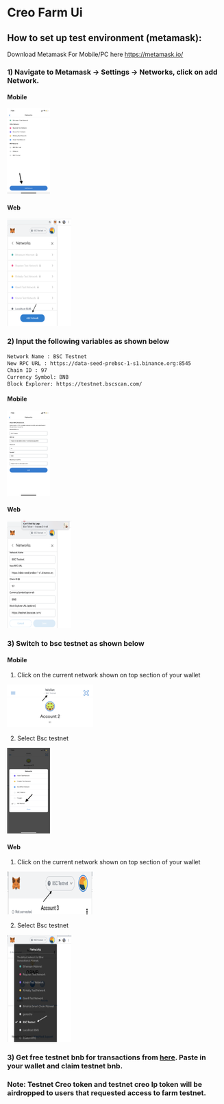 # Creo Farm Ui

## How to set up test environment (metamask):

Download Metamask For Mobile/PC here https://metamask.io/

### 1) Navigate to Metamask -> Settings -> Networks, click on add Network.

#### Mobile
<img src="./images/addNetworkMobile.PNG" alt="add network mobile" style="width:100px; height:200px"/>

#### Web
<img src="./images/addNetworkWeb.png" alt="add network web" style="width:150px; height:250px"/>

### 2) Input the following variables as shown below

```
Network Name : BSC Testnet
New RPC URL : https://data-seed-prebsc-1-s1.binance.org:8545
Chain ID : 97
Currency Symbol: BNB
Block Explorer: https://testnet.bscscan.com/
```

#### Mobile
<img src="./images/inputNetworMobile.PNG" alt="input network mobile" style="width:100px; height:200px"/>

#### Web
<img src="./images/inputNetworkWeb.png" alt="input network web" style="width:150px; height:250px"/>

### 3) Switch to bsc testnet as shown below

#### Mobile
1. Click on the current network shown on top section of your wallet

<img src="./images/changeNetworkMobile1.jpg" alt="change network mobile" style="width:200px; height:100px"/>

2. Select Bsc testnet

<img src="./images/changeNetworkMobile2.PNG" alt="switch network mobile" style="width:100px; height:200px"/>

#### Web

1. Click on the current network shown on top section of your wallet

<img src="./images/changeNetworkWeb1.png" alt="change network web" style="width:200px; height:100px"/>

2. Select Bsc testnet

<img src="./images/changeNetworkWeb2.png" alt="switch network web" style="width:150px; height:250px"/>

### 3) Get free testnet bnb for transactions from [here](https://testnet.binance.org/faucet-smart). Paste in your wallet and claim testnet bnb.


### Note: Testnet Creo token and  testnet creo lp token will be airdropped to users that requested access to farm testnet.